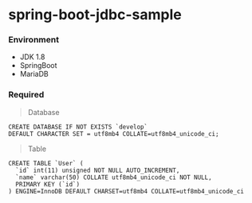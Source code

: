 # spring-boot-jdbc-sample

### Environment
- JDK 1.8
- SpringBoot
- MariaDB

### Required

> Database
```
CREATE DATABASE IF NOT EXISTS `develop`
DEFAULT CHARACTER SET = utf8mb4 COLLATE=utf8mb4_unicode_ci;
```

> Table
```
CREATE TABLE `User` (
  `id` int(11) unsigned NOT NULL AUTO_INCREMENT,
  `name` varchar(50) COLLATE utf8mb4_unicode_ci NOT NULL,
  PRIMARY KEY (`id`)
) ENGINE=InnoDB DEFAULT CHARSET=utf8mb4 COLLATE=utf8mb4_unicode_ci
```
